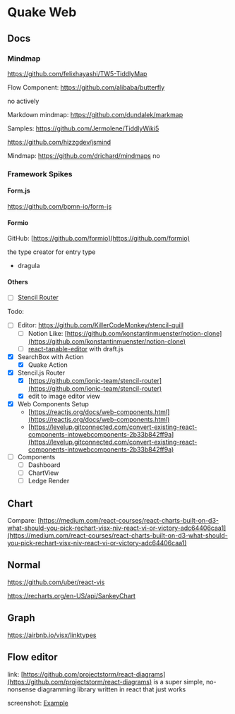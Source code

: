 # Quake Web

## Docs

### Mindmap

https://github.com/felixhayashi/TW5-TiddlyMap

Flow Component: https://github.com/alibaba/butterfly

no actively

Markdown mindmap: https://github.com/dundalek/markmap

Samples: https://github.com/Jermolene/TiddlyWiki5

https://github.com/hizzgdev/jsmind

Mindmap: https://github.com/drichard/mindmaps  no

### Framework Spikes

#### Form.js

https://github.com/bpmn-io/form-js

#### Formio

GitHub: [https://github.com/formio](https://github.com/formio)

the type creator for entry type

- dragula

#### Others

- [ ] [Stencil Router](https://github.com/ionic-team/stencil-router)

Todo:

- [ ] Editor: https://github.com/KillerCodeMonkey/stencil-quill
  - [ ] Notion Like: [https://github.com/konstantinmuenster/notion-clone](https://github.com/konstantinmuenster/notion-clone)
  - [ ] [react-tapable-editor](https://github.com/ryuever/react-tapable-editor) with draft.js
- [x] SearchBox with Action
  - [x] Quake Action
- [x] Stencil.js Router
  - [x] [https://github.com/ionic-team/stencil-router](https://github.com/ionic-team/stencil-router)
  - [x] edit to  image editor view
- [x] Web Components Setup
  - [https://reactjs.org/docs/web-components.html](https://reactjs.org/docs/web-components.html)
  - [https://levelup.gitconnected.com/convert-existing-react-components-intowebcomponents-2b33b842ff9a](https://levelup.gitconnected.com/convert-existing-react-components-intowebcomponents-2b33b842ff9a) 
- [ ] Components 
  - [ ] Dashboard
  - [ ] ChartView
  - [ ] Ledge Render

## Chart

Compare: [https://medium.com/react-courses/react-charts-built-on-d3-what-should-you-pick-rechart-visx-niv-react-vi-or-victory-adc64406caa1](https://medium.com/react-courses/react-charts-built-on-d3-what-should-you-pick-rechart-visx-niv-react-vi-or-victory-adc64406caa1)

## Normal

https://github.com/uber/react-vis

https://recharts.org/en-US/api/SankeyChart


## Graph

https://airbnb.io/visx/linktypes

## Flow editor

link: [https://github.com/projectstorm/react-diagrams](https://github.com/projectstorm/react-diagrams) is  a super simple, no-nonsense diagramming library written in react that just works

screenshot:  [Example](https://github.com/projectstorm/react-diagrams/raw/master/.gitbook/assets/example1.jpg)

